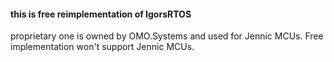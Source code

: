 #### this is free reimplementation of IgorsRTOS
proprietary one is owned by OMO.Systems and used for Jennic MCUs.
Free implementation won't support Jennic MCUs.
